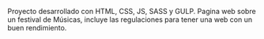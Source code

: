 Proyecto desarrollado con HTML, CSS, JS, SASS y GULP.
Pagina web sobre un festival de Músicas, incluye las regulaciones para tener una web con un buen rendimiento.
